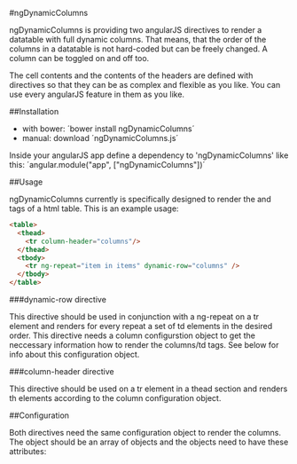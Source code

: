 #ngDynamicColumns

ngDynamicColumns is providing two angularJS directives to render a datatable with full dynamic columns. That means, that
the order of the columns in a datatable is not hard-coded but can be freely changed. A column can be toggled on and off too.

The cell contents and the contents of the headers are defined with directives so that they can be as complex and flexible
as you like. You can use every angularJS feature in them as you like.

##Installation

* with bower: ´bower install ngDynamicColumns´
* manual: download ´ngDynamicColumns.js´

Inside your angularJS app define a dependency to 'ngDynamicColumns' like this: ´angular.module("app", ["ngDynamicColumns"])´

##Usage

ngDynamicColumns currently is specifically designed to render the <td> and <th> tags of a html table. This is an example
usage:

````html
<table>
  <thead>
    <tr column-header="columns"/>
  </thead>
  <tbody>
    <tr ng-repeat="item in items" dynamic-row="columns" />
  </tbody>
</table>
````

###dynamic-row directive

This directive should be used in conjunction with a ng-repeat on a tr element and renders for every repeat a set of
td elements in the desired order. This directive needs a column configurstion object to get the neccessary information
how to render the columns/td tags. See below for info about this configuration object.

###column-header directive

This directive should be used on a tr element in a thead section and renders th elements according to the column
configuration object.

##Configuration

Both directives need the same configuration object to render the columns. The object should be an array of objects and
the objects need to have these attributes:
